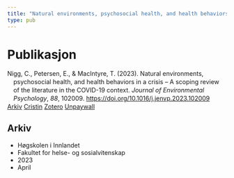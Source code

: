 ```yaml
---
title: "Natural environments, psychosocial health, and health behaviors in a crisis – A scoping review of the literature in the COVID-19 context"
type: pub
---
```

<h1>Publikasjon</h1>
<article id="csl-bib-container-286PWTDS" class="csl-bib-container">
  <div class="csl-bib-body" style="line-height: 1.35; padding-left: 1em; text-indent:-1em;">
  <div class="csl-entry">Nigg, C., Petersen, E., &amp; MacIntyre, T. (2023). Natural environments, psychosocial health, and health behaviors in a crisis &#x2013; A scoping review of the literature in the COVID-19 context. <i>Journal of Environmental Psychology</i>, <i>88</i>, 102009. <a href="https://doi.org/10.1016/j.jenvp.2023.102009">https://doi.org/10.1016/j.jenvp.2023.102009</a></div>
</div>
  <div class="csl-bib-buttons">
    <a href="#taxonomy-article-286PWTDS" class="csl-bib-button">Arkiv</a>
    <a href="https://app.cristin.no/results/show.jsf?id=2140966" alt="Cristin URL" class="csl-bib-button">Cristin</a>
    <a href="http://zotero.org/groups/5022929/items/286PWTDS" alt="Zotero URL" class="csl-bib-button">Zotero</a>
    <a href="https://doi.org/10.1016/j.jenvp.2023.102009" class="csl-bib-button">Unpaywall</a>
  </div>
  <div id="csl-bib-meta-container-286PWTDS"></div>
</article>
<div id="csl-bib-meta-286PWTDS" class="csl-bib-meta">
  <article id="taxonomy-article-286PWTDS" class="taxonomy-article">
    <h1>Arkiv</h1>
    <ul>
      <li>Høgskolen i Innlandet</li>
      <li>Fakultet for helse- og sosialvitenskap</li>
      <li>2023</li>
      <li>April</li>
    </ul>
  </article>
</div>
